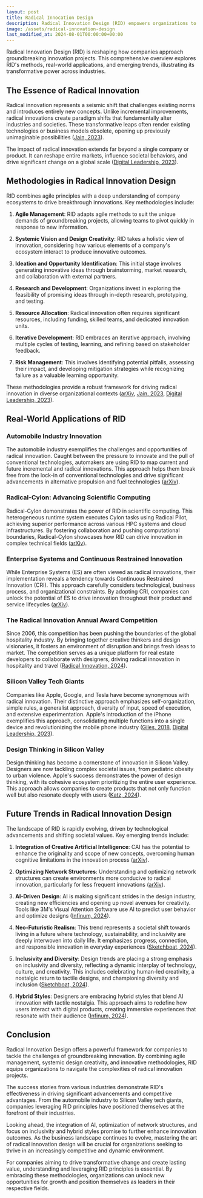 ```yaml
---
layout: post
title: Radical Innocation Design
description: Radical Innovation Design (RID) empowers organizations to challenge norms, introduce groundbreaking technologies, and create transformative business models. RID's methodologies—ideation, R&D, resource allocation, iterative development, and risk management—foster revolutionary ideas, driving industry advancements. Case studies in the automobile industry, scientific computing, and tech giants highlight its impact. Emerging trends include AI integration, optimized network structures, and inclusive, hybrid designs, positioning companies at the forefront of innovation.
image: /assets/radical-innovation-design
last_modified_at: 2024-08-01T00:00:00+00:00
---
```


Radical Innovation Design (RID) is reshaping how companies approach groundbreaking innovation projects. This comprehensive overview explores RID's methods, real-world applications, and emerging trends, illustrating its transformative power across industries.

## The Essence of Radical Innovation

Radical innovation represents a seismic shift that challenges existing norms and introduces entirely new concepts. Unlike incremental improvements, radical innovations create paradigm shifts that fundamentally alter industries and societies. These transformative leaps often render existing technologies or business models obsolete, opening up previously unimaginable possibilities ([Jain, 2023](https://ideascale.com/blog/radical-innovation/)).

The impact of radical innovation extends far beyond a single company or product. It can reshape entire markets, influence societal behaviors, and drive significant change on a global scale ([Digital Leadership, 2023](https://digitalleadership.com/blog/radical-innovation/)).

## Methodologies in Radical Innovation Design

RID combines agile principles with a deep understanding of company ecosystems to drive breakthrough innovations. Key methodologies include:

1. **Agile Management**: RID adapts agile methods to suit the unique demands of groundbreaking projects, allowing teams to pivot quickly in response to new information.

2. **Systemic Vision and Design Creativity**: RID takes a holistic view of innovation, considering how various elements of a company's ecosystem interact to produce innovative outcomes.

3. **Ideation and Opportunity Identification**: This initial stage involves generating innovative ideas through brainstorming, market research, and collaboration with external partners.

4. **Research and Development**: Organizations invest in exploring the feasibility of promising ideas through in-depth research, prototyping, and testing.

5. **Resource Allocation**: Radical innovation often requires significant resources, including funding, skilled teams, and dedicated innovation units.

6. **Iterative Development**: RID embraces an iterative approach, involving multiple cycles of testing, learning, and refining based on stakeholder feedback.

7. **Risk Management**: This involves identifying potential pitfalls, assessing their impact, and developing mitigation strategies while recognizing failure as a valuable learning opportunity.

These methodologies provide a robust framework for driving radical innovation in diverse organizational contexts ([arXiv](http://arxiv.org/pdf/1303.5061v1), [Jain, 2023](https://ideascale.com/blog/radical-innovation/), [Digital Leadership, 2023](https://digitalleadership.com/blog/radical-innovation/)).

## Real-World Applications of RID

### Automobile Industry Innovation

The automobile industry exemplifies the challenges and opportunities of radical innovation. Caught between the pressure to innovate and the pull of conventional technologies, automakers are using RID to map current and future incremental and radical innovations. This approach helps them break free from the lock-in of conventional technologies and drive significant advancements in alternative propulsion and fuel technologies ([arXiv](http://arxiv.org/pdf/0910.4313v1)).

### Radical-Cylon: Advancing Scientific Computing

Radical-Cylon demonstrates the power of RID in scientific computing. This heterogeneous runtime system executes Cylon tasks using Radical Pilot, achieving superior performance across various HPC systems and cloud infrastructures. By fostering collaboration and pushing computational boundaries, Radical-Cylon showcases how RID can drive innovation in complex technical fields ([arXiv](http://arxiv.org/pdf/2403.15721v3)).

### Enterprise Systems and Continuous Restrained Innovation

While Enterprise Systems (ES) are often viewed as radical innovations, their implementation reveals a tendency towards Continuous Restrained Innovation (CRI). This approach carefully considers technological, business process, and organizational constraints. By adopting CRI, companies can unlock the potential of ES to drive innovation throughout their product and service lifecycles ([arXiv](http://arxiv.org/pdf/2006.10237v1)).

### The Radical Innovation Annual Award Competition

Since 2006, this competition has been pushing the boundaries of the global hospitality industry. By bringing together creative thinkers and design visionaries, it fosters an environment of disruption and brings fresh ideas to market. The competition serves as a unique platform for real estate developers to collaborate with designers, driving radical innovation in hospitality and travel ([Radical Innovation, 2024](https://www.radicalinnovation.io/)).

### Silicon Valley Tech Giants

Companies like Apple, Google, and Tesla have become synonymous with radical innovation. Their distinctive approach emphasizes self-organization, simple rules, a generalist approach, diversity of input, speed of execution, and extensive experimentation. Apple's introduction of the iPhone exemplifies this approach, consolidating multiple functions into a single device and revolutionizing the mobile phone industry ([Giles, 2018](https://www.forbes.com/sites/sunniegiles/2018/03/29/a-secret-formula-for-radical-innovation-lessons-from-the-silicon-valley/), [Digital Leadership, 2023](https://digitalleadership.com/blog/radical-innovation/)).

### Design Thinking in Silicon Valley

Design thinking has become a cornerstone of innovation in Silicon Valley. Designers are now tackling complex societal issues, from pediatric obesity to urban violence. Apple's success demonstrates the power of design thinking, with its cohesive ecosystem prioritizing the entire user experience. This approach allows companies to create products that not only function well but also resonate deeply with users ([Katz, 2024](https://medium.com/@rasa.design.team/insights-from-barry-katz-lessons-on-innovation-and-design-in-silicon-valley-5eee9bc7b2aa)).

## Future Trends in Radical Innovation Design

The landscape of RID is rapidly evolving, driven by technological advancements and shifting societal values. Key emerging trends include:

1. **Integration of Creative Artificial Intelligence**: CAI has the potential to enhance the originality and scope of new concepts, overcoming human cognitive limitations in the innovation process ([arXiv](http://arxiv.org/pdf/2303.13300v3)).

2. **Optimizing Network Structures**: Understanding and optimizing network structures can create environments more conducive to radical innovation, particularly for less frequent innovations ([arXiv](http://arxiv.org/pdf/1604.04758v1)).

3. **AI-Driven Design**: AI is making significant strides in the design industry, creating new efficiencies and opening up novel avenues for creativity. Tools like 3M's Visual Attention Software use AI to predict user behavior and optimize designs ([Infinum, 2024](https://infinum.com/blog/innovative-design-trends-2024/)).

4. **Neo-Futuristic Realism**: This trend represents a societal shift towards living in a future where technology, sustainability, and inclusivity are deeply interwoven into daily life. It emphasizes progress, connection, and responsible innovation in everyday experiences ([Sketchboat, 2024](https://www.sketchboat.com/blog/navigating-the-future-the-2024-design-trends-revolutionizing-our-visual-world)).

5. **Inclusivity and Diversity**: Design trends are placing a strong emphasis on inclusivity and diversity, reflecting a dynamic interplay of technology, culture, and creativity. This includes celebrating human-led creativity, a nostalgic return to tactile designs, and championing diversity and inclusion ([Sketchboat, 2024](https://www.sketchboat.com/blog/navigating-the-future-the-2024-design-trends-revolutionizing-our-visual-world)).

6. **Hybrid Styles**: Designers are embracing hybrid styles that blend AI innovation with tactile nostalgia. This approach aims to redefine how users interact with digital products, creating immersive experiences that resonate with their audience ([Infinum, 2024](https://infinum.com/blog/innovative-design-trends-2024/)).

## Conclusion

Radical Innovation Design offers a powerful framework for companies to tackle the challenges of groundbreaking innovation. By combining agile management, systemic design creativity, and innovative methodologies, RID equips organizations to navigate the complexities of radical innovation projects.

The success stories from various industries demonstrate RID's effectiveness in driving significant advancements and competitive advantages. From the automobile industry to Silicon Valley tech giants, companies leveraging RID principles have positioned themselves at the forefront of their industries.

Looking ahead, the integration of AI, optimization of network structures, and focus on inclusivity and hybrid styles promise to further enhance innovation outcomes. As the business landscape continues to evolve, mastering the art of radical innovation design will be crucial for organizations seeking to thrive in an increasingly competitive and dynamic environment.

For companies aiming to drive transformative change and create lasting value, understanding and leveraging RID principles is essential. By embracing these methodologies, organizations can unlock new opportunities for growth and position themselves as leaders in their respective fields.
